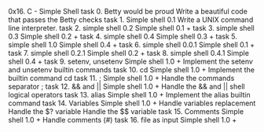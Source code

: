 0x16. C - Simple Shell
task 0. Betty would be proud
Write a beautiful code that passes the Betty checks
task 1. Simple shell 0.1
Write a UNIX command line interpreter.
task 2. simple shell 0.2
Simple shell 0.1 +
task 3. simple shell 0.3
Simple shell 0.2 +
task 4. simple shell 0.4
Simple shell 0.3 +
task 5. simple shell 1.0
Simple shell 0.4 +
task 6. simple shell 0.0.1
Simple shell 0.1 +
task 7. simple shell 0.2.1
Simple shell 0.2 +
task 8. simple shell 0.4.1
Simple shell 0.4 +
task 9. setenv, unsetenv
Simple shell 1.0 +
Implement the setenv and unsetenv builtin commands
task 10. cd
Simple shell 1.0 +
Implement the builtin command cd
task 11. ;
Simple shell 1.0 +
Handle the commands separator ;
task 12. && and ||
Simple shell 1.0 +
Handle the && and || shell logical operators
task 13. alias
Simple shell 1.0 +
Implement the alias builtin command
task 14. Variables
Simple shell 1.0 +
Handle variables replacement
Handle the $? variable
Handle the $$ variable 
task 15. Comments 
Simple shell 1.0 +
Handle comments (#)
task 16. file as input
Simple shell 1.0 +
